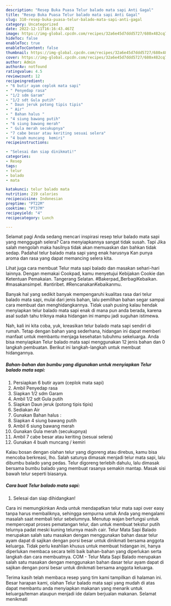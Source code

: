 ```yaml
---
description: "Resep Buka Puasa Telur balado mata sapi Anti Gagal"
title: "Resep Buka Puasa Telur balado mata sapi Anti Gagal"
slug: 310-resep-buka-puasa-telur-balado-mata-sapi-anti-gagal
category: Uncategorized
date: 2022-12-11T16:16:43.467Z
image: https://img-global.cpcdn.com/recipes/32a6e45d7ddd5727/680x482cq70/telur-balado-mata-sapi-foto-resep-utama.jpg
hideToc: false
enableToc: true
enableTocContent: false
thumbnail: https://img-global.cpcdn.com/recipes/32a6e45d7ddd5727/680x482cq70/telur-balado-mata-sapi-foto-resep-utama.jpg
cover: https://img-global.cpcdn.com/recipes/32a6e45d7ddd5727/680x482cq70/telur-balado-mata-sapi-foto-resep-utama.jpg
author: Admin
authorAv: notfound
ratingvalue: 4.5
reviewcount: 12
recipeingredient:
- "6 butir ayam ceplok mata sapi"
- " Penyedap rasa"
- "1/2 sdm Garam"
- "1/2 sdt Gula putih"
- " Daun jeruk potong tipis tipis"
- " Air"
- " Bahan halus "
- "4 siung bawang putih"
- "6 siung bawang merah"
- " Gula merah secukupnya"
- "7 cabe besar atau keriting sesuai selera"
- "4 buah muncang  kemiri"
recipeinstructions:

- "Selesai dan siap dinikmati!"
categories:
- Resep
tags:
- telur
- balado
- mata

katakunci: telur balado mata 
nutrition: 219 calories
recipecuisine: Indonesian
preptime: "PT22M"
cooktime: "PT37M"
recipeyield: "4"
recipecategory: Lunch

---
```



Selamat pagi Anda sedang mencari inspirasi resep telur balado mata sapi yang menggugah selera? Cara menyiapkannya sangat tidak susah. Tapi Jika salah mengolah maka hasilnya tidak akan memuaskan dan bahkan tidak sedap. Padahal telur balado mata sapi yang enak harusnya Kan punya aroma dan rasa yang dapat memancing selera kita.


Lihat juga cara membuat Telur mata sapi balado dan masakan sehari-hari lainnya. Dengan memakai Cookpad, kamu menyetujui Kebijakan Cookie dan Ketentuan Pemakaian. Tangerang Selatan. #Bakerpad_BerbagiKebaikan. #masakansimpel. #antiribet. #RencanakanKebaikanmu.

Banyak hal yang sedikit banyak mempengaruhi kualitas rasa dari telur balado mata sapi, mulai dari jenis bahan, lalu pemilihan bahan segar sampai cara membuat dan menghidangkannya. Tidak usah pusing kalau hendak menyiapkan telur balado mata sapi enak di mana pun anda berada, karena asal sudah tahu triknya maka hidangan ini mampu jadi suguhan istimewa.


Nah, kali ini kita coba, yuk, kreasikan telur balado mata sapi sendiri di rumah. Tetap dengan bahan yang sederhana, hidangan ini dapat memberi manfaat untuk membantu menjaga kesehatan tubuhmu sekeluarga. Anda bisa menyiapkan Telur balado mata sapi menggunakan 12 jenis bahan dan 0 langkah pembuatan. Berikut ini langkah-langkah untuk membuat hidangannya.

<!--inarticleads1-->

##### Bahan-bahan dan bumbu yang digunakan untuk menyiapkan Telur balado mata sapi:

1. Persiapkan 6 butir ayam (ceplok mata sapi)
1. Ambil  Penyedap rasa
1. Siapkan 1/2 sdm Garam
1. Ambil 1/2 sdt Gula putih
1. Siapkan  Daun jeruk (potong tipis tipis)
1. Sediakan  Air
1. Gunakan  Bahan halus :
1. Siapkan 4 siung bawang putih
1. Ambil 6 siung bawang merah
1. Gunakan  Gula merah (secukupnya)
1. Ambil 7 cabe besar atau keriting (sesuai selera)
1. Gunakan 4 buah muncang / kemiri


Kalau bosan dengan olahan telur yang digoreng atau direbus, kamu bisa mencoba berkreasi, lho. Salah satunya dimasak menjadi telur mata sapi, lalu dibumbu balado yang pedas. Telur digoreng terlebih dahulu, lalu dimasak bersama bumbu balado yang membuat rasanya semakin mantap. Masak sisi bawah telur seperti biasanya. 

<!--inarticleads2-->

##### Cara buat Telur balado mata sapi:


1. Selesai dan siap dihidangkan!

Cara ini memungkinkan Anda untuk mendapatkan telur mata sapi over easy tanpa harus membaliknya, sehingga sempurna untuk Anda yang mengalami masalah saat membali telur sebelumnya. Menutup wajan berfungsi untuk mempercepat proses pematangan telur, dan untuk membuat tekstur putih telurnya padat meski kuning telurnya masih cair. Telur Mata Sapi Balado merupakan salah satu masakan dengan menggunakan bahan dasar telur ayam dapat di sajikan dengan porsi besar untuk dinikmati bersama anggota keluarga. Tidak perlu keahlian khusus untuk membuat hidangan ini, hanya diperlukan membaca secara teliti baik bahan-bahan yang diperlukan serta langkah dan cara membuatnya. COM - Telur Mata Sapi Balado merupakan salah satu masakan dengan menggunakan bahan dasar telur ayam dapat di sajikan dengan porsi besar untuk dinikmati bersama anggota keluarga. 

Terima kasih telah membaca resep yang tim kami tampilkan di halaman ini. Besar harapan kami, olahan Telur balado mata sapi yang mudah di atas dapat membantu anda menyiapkan makanan yang menarik untuk keluarga/teman ataupun menjadi ide dalam berjualan makanan. Selamat menikmati
